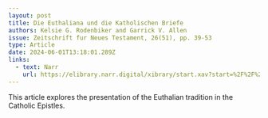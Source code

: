 ```yaml
---
layout: post
title: Die Euthaliana und die Katholischen Briefe
authors: Kelsie G. Rodenbiker and Garrick V. Allen
issue: Zeitschrift fur Neues Testament, 26(51), pp. 39-53
type: Article
date: 2024-06-01T13:18:01.289Z
links:
  - text: Narr
    url: https://elibrary.narr.digital/xibrary/start.xav?start=%2F%2F%2A%5B%40node_id%3D%2757906%27%5D
---
```

T﻿his article explores the presentation of the Euthalian tradition in the Catholic Epistles.